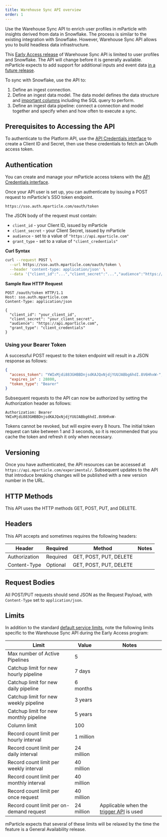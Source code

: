 ```yaml
---
title: Warehouse Sync API overview
order: 1
---
```


Use the Warehouse Sync API to enrich user profiles in mParticle with insights derived from data in Snowflake. The process is similar to the existing integration with Snowflake. However, Warehouse Sync API allows you to build headless data infrastructure.

<aside>This <a href="https://docs.mparticle.com/guides/glossary#releases">Early Access release</a> of Warehouse Sync API is limited to user profiles and Snowflake. The API will change before it is generally available. mParticle expects to add support for additional inputs and event data <a href="https://docs.mparticle.com/guides/platform-guide/introduction#forward-looking-statements">in a future release</a>.</aside>

To sync with Snowflake, use the API to:

1. Define an ingest connection.
2. Define an ingest data model. The data model defines the data structure and [important columns](/developers/warehouse-sync-api/sql/#data-models-and-sql-queries) including the SQL query to perform.
3. Define an ingest data pipeline: connect a connection and model together and specify when and how often to execute a sync. 

## Prerequisites to Accessing the API

To authenticate to the Platform API, use the [API Credentials interface](/developers/credential-management) to create a Client ID and Secret, then use these credentials to fetch an OAuth access token.

## Authentication

<aside>You can create and manage your mParticle access tokens with the <a href="/developers/credential-management">API Credentials interface</a>.</aside>

Once your API user is set up, you can authenticate by issuing a POST request to mParticle's SSO token endpoint.

`https://sso.auth.mparticle.com/oauth/token`

The JSON body of the request must contain:

* `client_id` - your Client ID, issued by mParticle
* `client_secret` - your Client Secret, issued by mParticle
* `audience` - set to a value of `"https://api.mparticle.com"`
* `grant_type` - set to a value of `"client_credentials"`


**Curl Syntax**

~~~bash
curl --request POST \
  --url https://sso.auth.mparticle.com/oauth/token \
  --header 'content-type: application/json' \
  --data '{"client_id":"...","client_secret":"...","audience":"https://api.mparticle.com","grant_type":"client_credentials"}'
~~~

**Sample Raw HTTP Request**

~~~http
POST /oauth/token HTTP/1.1
Host: sso.auth.mparticle.com
Content-Type: application/json

{
  "client_id": "your_client_id",
  "client_secret": "your_client_secret",
  "audience": "https://api.mparticle.com",
  "grant_type": "client_credentials"
}
~~~

### Using your Bearer Token

A successful POST request to the token endpoint will result in a JSON response as follows:

~~~json
{
  "access_token": "YWIxMjdi883GHBBDnjsdKAJQxNjdjYUUJABbg6hdI.8V6HhxW-",
  "expires_in" : 28800,
  "token_type": "Bearer"
}
~~~

Subsequent requests to the API can now be authorized by setting the Authorization header as follows:

`Authorization: Bearer YWIxMjdi883GHBBDnjsdKAJQxNjdjYUUJABbg6hdI.8V6HhxW-`

Tokens cannot be revoked, but will expire every 8 hours. The initial token request can take between 1 and 3 seconds, so it is recommended that you cache the token and refresh it only when necessary.

## Versioning

Once you have authenticated, the API resources can be accessed at `https://api.mparticle.com/experimental/`.
Subsequent updates to the API that introduce breaking changes will be published with a new version number in the URL.

## HTTP Methods

This API uses the HTTP methods GET, POST, PUT, and DELETE.

## Headers

This API accepts and sometimes requires the following headers:

| Header        | Required | Method                 | Notes |
|---------------|----------|------------------------|-------|
| Authorization | Required | GET, POST, PUT, DELETE |       |
| Content-Type  | Optional | GET, POST, PUT, DELETE |       |

## Request Bodies

All POST/PUT requests should send JSON as the Request Payload, with `Content-Type` set to `application/json`.

## Limits

In addition to the standard [default service limits](/guides/default-service-limits/), note the following limits specific to the Warehouse Sync API during the Early Access program:

| Limit                                    | Value      | Notes                                                                                                              |
|------------------------------------------|------------|--------------------------------------------------------------------------------------------------------------------|
| Max number of Active Pipelines           | 5          |                                                                                                                    |
| Catchup limit for new hourly pipeline    | 7 days     |                                                                                                                    |
| Catchup limit for new daily pipeline     | 6 months   |                                                                                                                    |
| Catchup limit for new weekly pipeline    | 3 years    |                                                                                                                    |
| Catchup limit for new monthly pipeline   | 5 years    |                                                                                                                    |
| Column limit                             | 100        |                                                                                                                    |
| Record count limit per hourly interval   | 1 million  |                                                                                                                    |
| Record count limit per daily interval    | 24 million |                                                                                                                    |
| Record count limit per weekly interval   | 40 million |                                                                                                                    |
| Record count limit per monthly interval  | 40 million |                                                                                                                    |
| Record count limit per once request      | 40 million |                                                                                                                    |
| Record count limit per on-demand request | 24 million | Applicable when the [trigger API](/developers/warehouse-sync-api/reference/#trigger-an-on-demand-pipeline) is used |

mParticle expects that several of these limits will be relaxed by the time the feature is a General Availability release.
